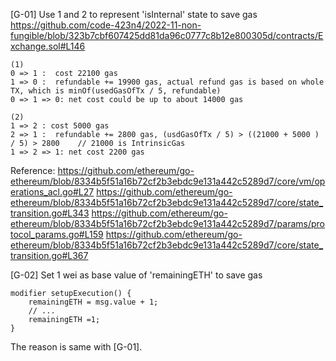 [G-01] Use 1 and 2 to represent 'isInternal' state to save gas
https://github.com/code-423n4/2022-11-non-fungible/blob/323b7cbf607425dd81da96c0777c8b12e800305d/contracts/Exchange.sol#L146
```
(1)
0 => 1 :  cost 22100 gas
1 => 0 :  refundable += 19900 gas, actual refund gas is based on whole TX, which is minOf(usedGasOfTx / 5, refundable)
0 => 1 => 0: net cost could be up to about 14000 gas

(2)
1 => 2 : cost 5000 gas
2 => 1 :  refundable += 2800 gas, (usdGasOfTx / 5) > ((21000 + 5000 ) / 5) > 2800    // 21000 is IntrinsicGas
1 => 2 => 1: net cost 2200 gas
```
Reference:
https://github.com/ethereum/go-ethereum/blob/8334b5f51a16b72cf2b3ebdc9e131a442c5289d7/core/vm/operations_acl.go#L27
https://github.com/ethereum/go-ethereum/blob/8334b5f51a16b72cf2b3ebdc9e131a442c5289d7/core/state_transition.go#L343
https://github.com/ethereum/go-ethereum/blob/8334b5f51a16b72cf2b3ebdc9e131a442c5289d7/params/protocol_params.go#L159
https://github.com/ethereum/go-ethereum/blob/8334b5f51a16b72cf2b3ebdc9e131a442c5289d7/core/state_transition.go#L367

[G-02] Set 1 wei as base value of 'remainingETH' to save gas
```
modifier setupExecution() {
    remainingETH = msg.value + 1;
    // ...
    remainingETH =1;
}
```
The reason is same with [G-01].


